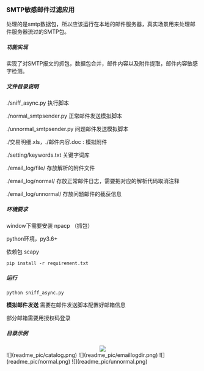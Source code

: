 ### SMTP敏感邮件过滤应用
处理的是smtp数据包，所以应该运行在本地的邮件服务器，真实场景用来处理邮件服务器流过的SMTP包。

##### 功能实现
实现了对SMTP报文的抓包，数据包合并，邮件内容以及附件提取，邮件内容敏感字检测。

##### 文件目录说明

./sniff_async.py 执行脚本

./normal_smtpsender.py 正常邮件发送模拟脚本

./unnormal_smtpsender.py 问题邮件发送模拟脚本

./交易明细.xls，./邮件内容.doc : 模拟附件

./setting/keywords.txt 关键字词库

./email_log/file/ 存放解析的附件文件

./email_log/normal/ 存放正常邮件日志，需要把对应的解析代码取消注释

./email_log/unnormal/ 存放问题邮件的截获信息

##### 环境要求
window下需要安装 npacp （抓包）

python环境，py3.6+

依赖包 scapy

```pip install -r requirement.txt```

##### 运行
```python sniff_async.py```

**模拟邮件发送**
需要在邮件发送脚本配置好邮箱信息

部分邮箱需要用授权码登录

##### 目录示例
<div align="center">
  <img src="readme_pic/catalog.png">
</div>
![](readme_pic/catalog.png)
![](readme_pic/emaillogdir.png)
![](readme_pic/normal.png)
![](readme_pic/unnormal.png)
